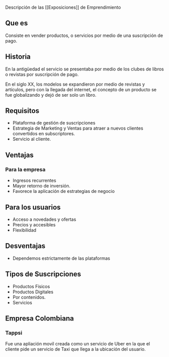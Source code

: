Descripción de las [[Exposiciones]] de Emprendimiento
## Que es
Consiste en vender productos, o servicios por medio de una suscripción de pago. 
## Historia
En la antigüedad el servicio se presentaba por medio de los clubes de libros o revistas por suscripción de pago.

En el siglo XX, los modelos se expandieron por medio de revistas y artículos, pero con la llegada del internet, el concepto de un producto se fue globalizando y dejó de ser solo un libro.

## Requisitos
- Plataforma de gestión de suscripciones
- Estrategia de Marketing y Ventas para atraer a nuevos clientes convertidos en subscriptores.
- Servicio al cliente.
## Ventajas
### Para la empresa
- Ingresos recurrentes
- Mayor retorno de inversión.
- Favorece la aplicación de estrategias de negocio
## Para los usuarios
- Acceso a novedades y ofertas
- Precios y accesibles
- Flexibilidad
## Desventajas
- Dependemos estrictamente de las plataformas

## Tipos de Suscripciones

- Productos Físicos
- Productos Digitales
- Por contenidos.
- Servicios
## Empresa Colombiana
### Tappsi
Fue una apliación movil creada como un servicio de Uber en la que el cliente pide un servicio de Taxi que llega a la ubicación del usuario.
